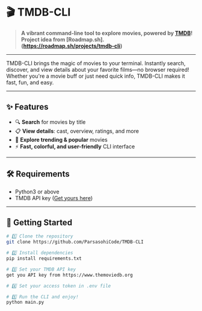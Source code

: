 # 🎬 TMDB-CLI

> **A vibrant command-line tool to explore movies, powered by [TMDB](https://www.themoviedb.org/)!**
> **Project idea from [Roadmap.sh].(https://roadmap.sh/projects/tmdb-cli)**

---

TMDB-CLI brings the magic of movies to your terminal. Instantly search, discover, and view details about your favorite films—no browser required!  
Whether you're a movie buff or just need quick info, TMDB-CLI makes it fast, fun, and easy.

---

## ✨ Features

- 🔍 **Search** for movies by title
- 📋 **View details**: cast, overview, ratings, and more
- 🚀 **Explore trending & popular** movies
- ⚡ **Fast, colorful, and user-friendly** CLI interface

---

## 🛠️ Requirements

- Python3 or above
- TMDB API key ([Get yours here](https://www.themoviedb.org/settings/api))

---

## 🚀 Getting Started

```bash
# 1️⃣ Clone the repository
git clone https://github.com/ParsasohiCode/TMDB-CLI

# 2️⃣ Install dependencies
pip install requirements.txt

# 3️⃣ Set your TMDB API key
get you API key from https://www.themoviedb.org

# 4️⃣ Set your access token in .env file

# 5️⃣ Run the CLI and enjoy!
python main.py
```
